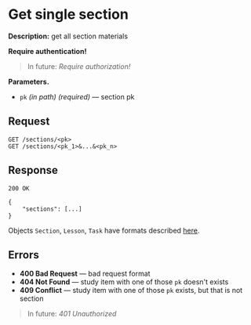 # Get single section

**Description:** 
get all section materials

**Require authentication!**

> In future: *Require authorization!*

**Parameters.**
* `pk` *(in path)* *(required)* — section pk

## Request

```
GET /sections/<pk>
GET /sections/<pk_1>&...&<pk_n>
```

## Response

```
200 OK

{
    "sections": [...]
}
```

Objects `Section`, `Lesson`, `Task` have formats described [here](formats.md).

## Errors

* **400 Bad Request** — bad request format
* **404 Not Found** — study item with one of those `pk` doesn't exists
* **409 Conflict** — study item with one of those `pk` exists, but that is not section


> In future: *401 Unauthorized*
